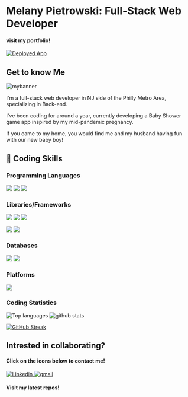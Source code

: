 # Melany Pietrowski: Full-Stack Web Developer

#### visit my portfolio!

<a href="https:///">![Deployed App](https://img.shields.io/badge/-Mel%20Pietrowski%20Portfolio-lightgrey)</a>

## Get to know Me 

![mybanner](../Melpie10/assets/melpiebanner.JPEG)

I'm a full-stack web developer in NJ side of the Philly Metro Area, specializing in Back-end. 

I've been coding for around a year, currently developing a Baby Shower game app inspired by my mid-pandemic pregnancy. 

If you came to my home, you would find me and my husband having fun with our new baby boy! 

## 🔧 Coding Skills

### Programming Languages

![](https://img.shields.io/badge/HTML5-E34F26?style=for-the-badge&logo=html5&logoColor=white)
![](https://img.shields.io/badge/CSS3-1572B6?style=for-the-badge&logo=css3&logoColor=white)
![](https://img.shields.io/badge/JavaScript-F7DF1E?style=for-the-badge&logo=javascript&logoColor=black)

### Libraries/Frameworks

![](https://img.shields.io/badge/Node.js-43853D?style=for-the-badge&logo=node.js&logoColor=white)
![](https://img.shields.io/badge/Express.js-404D59?style=for-the-badge)
![](https://img.shields.io/badge/React-20232A?style=for-the-badge&logo=react&logoColor=61DAFB)

![](https://img.shields.io/badge/Bootstrap-563D7C?style=for-the-badge&logo=bootstrap&logoColor=white)
![](https://img.shields.io/badge/jQuery-0769AD?style=for-the-badge&logo=jquery&logoColor=white)

### Databases

![](https://img.shields.io/badge/MongoDB-4EA94B?style=for-the-badge&logo=mongodb&logoColor=white)
![](https://img.shields.io/badge/MySQL-00000F?style=for-the-badge&logo=mysql&logoColor=white)

### Platforms

![](https://img.shields.io/badge/Heroku-430098?style=for-the-badge&logo=heroku&logoColor=white)


### Coding Statistics
![Top languages](https://github-readme-stats.vercel.app/api/top-langs/?username=melpie10) ![github stats](https://github-readme-stats.vercel.app/api?username=melpie10)

[![GitHub Streak](https://github-readme-streak-stats.herokuapp.com/?user=melpie10)](https://git.io/streak-stats)

##  Intrested in collaborating? 

#### Click on the icons below to contact me!
<a href="https://www.linkedin.com/in/melanypietrowski/" target="_blank" rel="noopener noreferrer">
  <img
    alt="Linkedin"
    src="https://img.shields.io/badge/linkedin-0077B5?logo=linkedin&logoColor=white&style=for-the-badge"
  />
</a>

<a href = "mailto: melany14@gmail.com"> 
  <img
        alt="gmail"
       src="https://img.shields.io/badge/Gmail-D14836?style=for-the-badge&logo=gmail&logoColor=white" 
       />
</a>


#### Visit my latest repos! 
